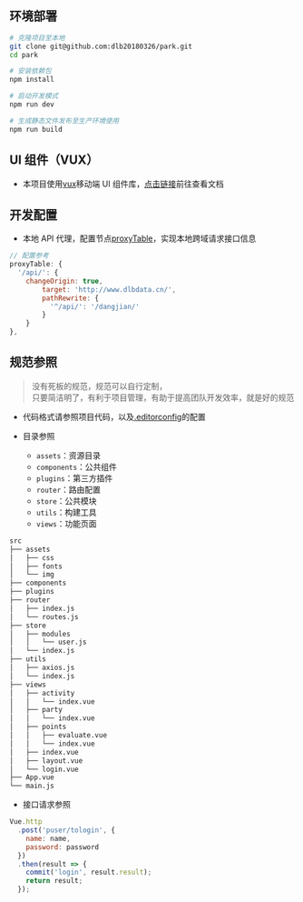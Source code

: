 ## 环境部署

```bash
# 克隆项目至本地
git clone git@github.com:dlb20180326/park.git
cd park

# 安装依赖包
npm install

# 启动开发模式
npm run dev

# 生成静态文件发布至生产环境使用
npm run build
```

## UI 组件（VUX）

* 本项目使用[vux](https://vux.li)移动端 UI 组件库，[点击链接](https://vux.li)前往查看文档

## 开发配置

* 本地 API 代理，配置节点[proxyTable](config/index.js)，实现本地跨域请求接口信息

```js
// 配置参考
proxyTable: {
  '/api/': {
    changeOrigin: true,
        target: 'http://www.dlbdata.cn/',
        pathRewrite: {
          '^/api/': '/dangjian/'
        }
    }
},
```

## 规范参照

> 没有死板的规范，规范可以自行定制，  
> 只要简洁明了，有利于项目管理，有助于提高团队开发效率，就是好的规范

* 代码格式请参照项目代码，以及[.editorconfig](.editorconfig)的配置

* 目录参照
  * `assets`：资源目录
  * `components`：公共组件
  * `plugins`：第三方插件
  * `router`：路由配置
  * `store`：公共模块
  * `utils`：构建工具
  * `views`：功能页面

```bash
src
├── assets
│   ├── css
│   ├── fonts
│   └── img
├── components
├── plugins
├── router
│   ├── index.js
│   └── routes.js
├── store
│   ├── modules
│   │   └── user.js
│   └── index.js
├── utils
│   ├── axios.js
│   └── index.js
├── views
│   ├── activity
│   │   └── index.vue
│   ├── party
│   │   └── index.vue
│   ├── points
│   │   ├── evaluate.vue
│   │   └── index.vue
│   ├── index.vue
│   ├── layout.vue
│   └── login.vue
├── App.vue
└── main.js
```

* 接口请求参照

```js
Vue.http
  .post('puser/tologin', {
    name: name,
    password: password
  })
  .then(result => {
    commit('login', result.result);
    return result;
  });
```
